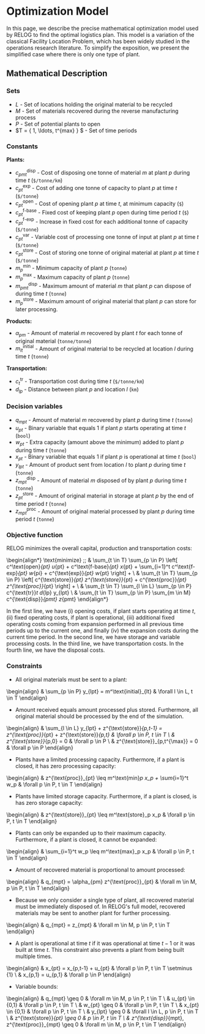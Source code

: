 # Optimization Model

In this page, we describe the precise mathematical optimization model used by RELOG to find the optimal logistics plan. This model is a variation of the classical Facility Location Problem, which has been widely studied in the operations research literature. To simplify the exposition, we present the simplified case where there is only one type of plant.

## Mathematical Description

### Sets

* $L$ - Set of locations holding the original material to be recycled
* $M$ - Set of materials recovered during the reverse manufacturing process
* $P$ - Set of potential plants to open
* $T = \{ 1, \ldots, t^{max} \} $ - Set of time periods

### Constants

**Plants:**

* $c^\text{disp}_{pmt}$ - Cost of disposing one tonne of material $m$ at plant $p$ during time $t$ (`$/tonne/km`)
* $c^\text{exp}_{pt}$ - Cost of adding one tonne of capacity to plant $p$ at time $t$ (`$/tonne`)
* $c^\text{open}_{pt}$ - Cost of opening plant $p$ at time $t$, at minimum capacity (`$`)
* $c^\text{f-base}_{pt}$ - Fixed cost of keeping plant $p$ open during time period $t$ (`$`)
* $c^\text{f-exp}_{pt}$ - Increase in fixed cost for each additional tonne of capacity (`$/tonne`)
* $c^\text{var}_{pt}$ - Variable cost of processing one tonne of input at plant $p$ at time $t$ (`$/tonne`)
* $c^\text{store}_{pt}$ - Cost of storing one tonne of original material at plant $p$ at time $t$ (`$/tonne`)
* $m^\text{min}_p$ - Minimum capacity of plant $p$ (`tonne`)
* $m^\text{max}_p$ - Maximum capacity of plant $p$ (`tonne`)
* $m^\text{disp}_{pmt}$ - Maximum amount of material $m$ that plant $p$ can dispose of during time $t$ (`tonne`)
* $m^\text{store}_p$ - Maximum amount of original material that plant $p$ can store for later processing.

**Products:**

* $\alpha_{pm}$ - Amount of material $m$ recovered by plant $t$ for each tonne of original material (`tonne/tonne`)
* $m^\text{initial}_{lt}$ - Amount of original material to be recycled at location $l$ during time $t$ (`tonne`)

**Transportation:**

* $c^\text{tr}_{t}$ - Transportation cost during time $t$ (`$/tonne/km`)
* $d_{lp}$ - Distance between plant $p$ and location $l$ (`km`)


### Decision variables
* $q_{mpt}$ - Amount of material $m$ recovered by plant $p$ during time $t$ (`tonne`)
* $u_{pt}$ - Binary variable that equals 1 if plant $p$ starts operating at time $t$ (`bool`)
* $w_{pt}$ - Extra capacity (amount above the minimum) added to plant $p$ during time $t$ (`tonne`)
* $x_{pt}$ - Binary variable that equals 1 if plant $p$ is operational at time $t$ (`bool`)
* $y_{lpt}$ - Amount of product sent from location $l$ to plant $p$ during time $t$ (`tonne`)
* $z^{\text{disp}}_{mpt}$ - Amount of material $m$ disposed of by plant $p$ during time $t$ (`tonne`)
* $z^{\text{store}}_{pt}$ - Amount of original material in storage at plant $p$ by the end of time period $t$ (`tonne`)
* $z^{\text{proc}}_{mpt}$ - Amount of original material processed by plant $p$ during time period $t$ (`tonne`)


### Objective function

RELOG minimizes the overall capital, production and transportation costs:

\begin{align*}
    \text{minimize} \;\; &
        \sum_{t \in T} \sum_{p \in P} \left[
                c^\text{open}_{pt} u_{pt} +
                c^\text{f-base}_{pt} x_{pt} +
                \sum_{i=1}^t c^\text{f-exp}_{pt} w_{pi} +
                c^{\text{exp}}_{pt} w_{pt}
            \right] + \\
    & 
        \sum_{t \in T} \sum_{p \in P} \left[
                c^{\text{store}}_{pt} z^{\text{store}}_{pt} +
                c^{\text{proc}}_{pt} z^{\text{proc}}_{pt}
            \right] + \\
    &
        \sum_{t \in T} \sum_{l \in L} \sum_{p \in P}
            c^{\text{tr}}_t d_{lp} y_{lpt}
        \\
    &
        \sum_{t \in T} \sum_{p \in P} \sum_{m \in M} c^{\text{disp}}_{pmt} z_{pmt}
\end{align*}

In the first line, we have (i) opening costs, if plant starts operating at time $t$, (ii) fixed operating costs, if plant is operational, (iii) additional fixed operating costs coming from expansion performed in all previous time periods up to the current one, and finally (iv) the expansion costs during the current time period.
In the second line, we have storage and variable processing costs.
In the third line, we have transportation costs.
In the fourth line, we have the disposal costs.

### Constraints

* All original materials must be sent to a plant:

\begin{align}
    & \sum_{p \in P} y_{lpt} = m^\text{initial}_{lt} 
        & \forall l \in L, t \in T
\end{align}

* Amount received equals amount processed plus stored. Furthermore, all original material should be processed by the end of the simulation.

\begin{align}
    & \sum_{l \in L} y_{lpt} + z^{\text{store}}_{p,t-1}
        = z^{\text{proc}}_{pt} + z^{\text{store}}_{p,t}
        & \forall p \in P, t \in T \\
    & z^{\text{store}}_{p,0} = 0
        & \forall p \in P \\
    & z^{\text{store}}_{p,t^{\max}} = 0
        & \forall p \in P
\end{align}

* Plants have a limited processing capacity. Furthermore, if a plant is closed, it has zero processing capacity:

\begin{align}
    & z^{\text{proc}}_{pt} \leq m^\text{min}_p x_p + \sum_{i=1}^t w_p
        & \forall p \in P, t \in T
\end{align}

* Plants have limited storage capacity. Furthermore, if a plant is closed, is has zero storage capacity:

\begin{align}
    & z^{\text{store}}_{pt} \leq m^\text{store}_p x_p
        & \forall p \in P, t \in T
\end{align}

* Plants can only be expanded up to their maximum capacity. Furthermore, if a plant is closed, it cannot be expanded:

\begin{align}
    & \sum_{i=1}^t w_p \leq m^\text{max}_p x_p
        & \forall p \in P, t \in T
\end{align}

* Amount of recovered material is proportional to amount processed: 

\begin{align}
    & q_{mpt} = \alpha_{pm} z^{\text{proc}}_{pt}
        & \forall m \in M, p \in P, t \in T
\end{align}

* Because we only consider a single type of plant, all recovered material must be immediately disposed of. In RELOG's full model, recovered materials may be sent to another plant for further processing.

\begin{align}
    & q_{mpt} = z_{mpt}
        & \forall m \in M, p \in P, t \in T
\end{align}

* A plant is operational at time $t$ if it was operational at time $t-1$ or it was built at time $t$. This constraint also prevents a plant from being built multiple times.

\begin{align}
    & x_{pt} = x_{p,t-1} + u_{pt}
        & \forall p \in P, t \in T \setminus \{1\} \\
    & x_{p,1} = u_{p,1}
        & \forall p \in P
\end{align}


* Variable bounds:

\begin{align}
    & q_{mpt} \geq 0
        & \forall m \in M, p \in P, t \in T \\
    & u_{pt} \in \{0,1\}
        & \forall p \in P, t \in T \\
    & w_{pt} \geq 0
        & \forall p \in P, t \in T \\
    & x_{pt} \in \{0,1\}
        & \forall p \in P, t \in T \\
    & y_{lpt} \geq 0
        & \forall l \in L, p \in P, t \in T \\
    & z^{\text{store}}_{pt} \geq 0
        & p \in P, t \in T \\
    & z^{\text{disp}}_{mpt}, z^{\text{proc}}_{mpt} \geq 0
        & \forall m \in M, p \in P, t \in T
\end{align}
